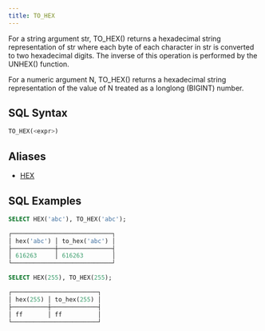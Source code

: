 ```yaml
---
title: TO_HEX
---
```


For a string argument str, TO_HEX() returns a hexadecimal string representation of str where each byte of each character in str is converted to two hexadecimal digits. The inverse of this operation is performed by the UNHEX() function.

For a numeric argument N, TO_HEX() returns a hexadecimal string representation of the value of N treated as a longlong (BIGINT) number. 

## SQL Syntax

```sql
TO_HEX(<expr>)
```

## Aliases

- [HEX](../06-string-functions/hex.md)

## SQL Examples

```sql
SELECT HEX('abc'), TO_HEX('abc');

┌────────────────────────────┐
│ hex('abc') │ to_hex('abc') │
├────────────┼───────────────┤
│ 616263     │ 616263        │
└────────────────────────────┘

SELECT HEX(255), TO_HEX(255);

┌────────────────────────┐
│ hex(255) │ to_hex(255) │
├──────────┼─────────────┤
│ ff       │ ff          │
└────────────────────────┘
```
